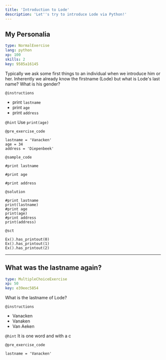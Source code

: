 ```yaml
---
title: 'Introduction to Lode'
description: 'Let''s try to introduce Lode via Python!'
---
```


## My Personalia

```yaml
type: NormalExercise 
lang: python
xp: 100 
skills: 2
key: 9585a16145   
```


Typically we ask some first things to an individual when we introduce him or her.
Inherently we already know the firstname (Lode) but what is Lode's last name?
What is his gender?


`@instructions`
-  print `lastname`
-  print `age`
-  print `address`

`@hint`
Use `print(age)`

`@pre_exercise_code`
```{python}
lastname = 'Vanacken'
age = 34
address = 'Diepenbeek'
```
`@sample_code`
```{python}
#print lastname

#print age

#print address
```
`@solution`
```{python}
#print lastname
print(lastname)
#print age
print(age)
#print address
print(address)
```
`@sct`
```{python}
Ex().has_printout(0)
Ex().has_printout(1)
Ex().has_printout(2)
```
---

## What was the lastname again?

```yaml
type: MultipleChoiceExercise 
xp: 50 
key: e39eec5854   
```


What is the lastname of Lode?


`@instructions`
- Vanacken
- Vanaken
- Van Aeken

`@hint`
It is one word and with a c

`@pre_exercise_code`
```{python}
lastname = 'Vanacken'
```